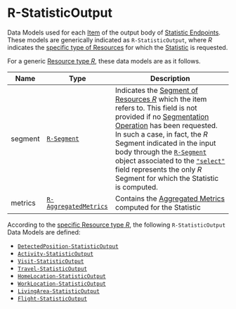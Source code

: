 # R-StatisticOutput

Data Models used for each [Item](/api/reference/general-aspects/pagination.md) of the output body of [Statistic Endpoints](/api/reference/endpoints/endpoints/statistics/index.md).
These models are generically indicated as `R-StatisticOutput`, where *R* indicates the [specific type of Resources](/api/reference/resources/device-related/index.md) for which the [Statistic](/api/concepts/statistics.md) is requested.

For a generic [Resource type *R*](/api/reference/resources/resources/index.md), these data models are as it follows.

Name        |Type      | Description
------------|----------|------------
segment | [`R-Segment`](/api/reference/data-modelsata-models/r-segment/index.md) | Indicates the [Segment of Resources *R*](/api/concepts/resource-definition.md#resource-segment) which the item refers to. This field is not provided if no [Segmentation Operation](/api/concepts/statistics.md#segmentation-operation) has been requested. In such a case, in fact, the *R* Segment indicated in the input body through the [`R-Segment`](/api/reference/data-models/) object associated to the [`"select"`](/api/reference/data-modelsata-models/r-statistic-input/index.md) field represents the only *R* Segment for which the Statistic is computed.
metrics | [`R-AggregatedMetrics`](/api/reference/data-modelsata-models/r-aggregated-metrics/index.md)  | Contains the [Aggregated Metrics](/api/concepts/statistics.md#aggregated-metrics) computed for the Statistic

According to the [specific Resource type *R*](/api/reference/resources/device-related/index.md), the following `R-StatisticOutput` Data Models are defined:

* [`DetectedPosition-StatisticOutput`](api/data-models/r-statistic-output/detected-position.md)
* [`Activity-StatisticOutput`](api/data-models/r-statistic-output/activity.md)
* [`Visit-StatisticOutput`](api/data-models/r-statistic-output/visit.md)
* [`Travel-StatisticOutput`](api/data-models/r-statistic-output/travel.md)
* [`HomeLocation-StatisticOutput`](api/data-models/r-statistic-output/home-location.md)
* [`WorkLocation-StatisticOutput`](api/data-models/r-statistic-output/work-location.md)
* [`LivingArea-StatisticOutput`](api/data-models/r-statistic-output/living-area.md)
* [`Flight-StatisticOutput`](api/data-models/r-statistic-output/flight.md)
